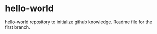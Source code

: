 # hello-world
hello-world repository to initialize github knowledge. Readme file for the first branch.
